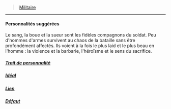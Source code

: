 ﻿---
!Items
Name: Personnalités suggérées
Id: background_militaire_hd.md#personnalités-suggérées
ParentLink: background_militaire_hd.md#militaire
ParentName: Militaire
NameLevel: 4
Attributes: {}
Description: >+
  Le sang, la boue et la sueur sont les fidèles compagnons du soldat. Peu d'hommes d'armes survivent au chaos de la bataille sans être profondément affectés. Ils voient à la fois le plus laid et le plus beau en l'homme : la violence et la barbarie, l'héroïsme et le sens du sacrifice.

---
> [Militaire](hd_background_militaire.md)

---

#### Personnalités suggérées

Le sang, la boue et la sueur sont les fidèles compagnons du soldat. Peu d'hommes d'armes survivent au chaos de la bataille sans être profondément affectés. Ils voient à la fois le plus laid et le plus beau en l'homme : la violence et la barbarie, l'héroïsme et le sens du sacrifice.



##### [Trait de personnalité](hd_background_militaire_trait_de_personnalite.md)



##### [Idéal](hd_background_militaire_ideal.md)



##### [Lien](hd_background_militaire_lien.md)



##### [Défaut](hd_background_militaire_defaut.md)

